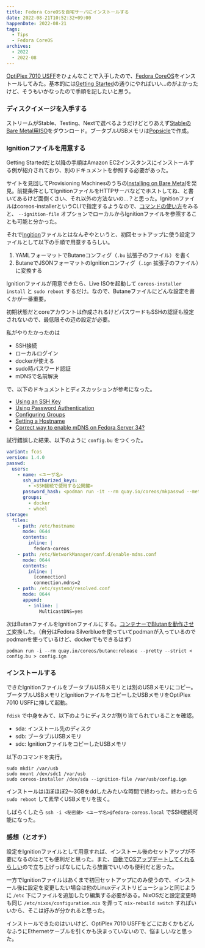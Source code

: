 ```yaml
---
title: Fedora CoreOSを自宅サーバにインストールする
date: 2022-08-21T10:52:32+09:00
happenDate: 2022-08-21
tags:
  - Tips
  - Fedora CoreOS
archives:
  - 2022
  - 2022-08
---
```


[OptiPlex 7010 USFF](https://www.dell.com/support/home/ja-jp/product-support/product/optiplex-7010/docs)をひょんなことで入手したので、[Fedora CoreOS](https://getfedora.org/ja/coreos?stream=stable)をインストールしてみた。基本的には[Getting Started](https://docs.fedoraproject.org/en-US/fedora-coreos/getting-started/)の通りにやればいい…のがよかったけど、そうもいかなったので手順を記したいと思う。

### ディスクイメージを入手する

ストリームがStable、Testing、Nextで選べるようだけどとりあえず[StableのBare Metal用ISO](https://getfedora.org/ja/coreos/download?tab=metal_virtualized&stream=stable&arch=x86_64)をダウンロード。ブータブルUSBメモリは[Popsicle](https://github.com/pop-os/popsicle)で作成。

### Ignitionファイルを用意する

Getting Startedだと以降の手順はAmazon EC2インスタンスにインストールする例が紹介されており、別のドキュメントを参照する必要があった。

サイトを見回してProvisioning Machinesのうちの[Installing on Bare Metal](https://docs.fedoraproject.org/en-US/fedora-coreos/bare-metal/)を発見。前提条件としてIgnitionファイルをHTTPサーバなどでホストしてね、と書いてあるけど面倒くさい、それ以外の方法ないの…？と思った。Ignitionファイルはcoreos-installerというCLIで指定するようなので、[コマンドの使い方](https://coreos.github.io/coreos-installer/cmd/install/)をみると、 `--ignition-file` オプションでローカルからIgnitionファイルを参照することも可能と分かった。

それで[Ingition](https://docs.fedoraproject.org/en-US/fedora-coreos/producing-ign/)ファイルとはなんぞやというと、初回セットアップに使う設定ファイルとして以下の手順で用意するらしい。

1. YAMLフォーマットでButaneコンフィグ（`.bu` 拡張子のファイル）を書く
2. ButaneでJSONフォーマットのIgnitionコンフィグ（`.ign` 拡張子のファイル）に変換する

Ignitionファイルが用意できたら、Live ISOを起動して `coreos-installer install` と `sudo reboot` するだけ。なので、Butaneファイルにどんな設定を書くかが一番重要。


初期状態だとcoreアカウントは作成されるけどパスワードもSSHの認証も設定されないので、最低限その辺の設定が必要。

私がやりたかったのは

- SSH接続
- ローカルログイン
- dockerが使える
- sudo時パスワード認証
- mDNSで名前解決

で、以下のドキュメントとディスカッションが参考になった。

- [Using an SSH Key](https://docs.fedoraproject.org/en-US/fedora-coreos/authentication/#_using_an_ssh_key)
- [Using Password Authentication](https://docs.fedoraproject.org/en-US/fedora-coreos/authentication/#_using_password_authentication)
- [Configuring Groups](https://docs.fedoraproject.org/en-US/fedora-coreos/authentication/#_configuring_groups)
- [Setting a Hostname](https://docs.fedoraproject.org/en-US/fedora-coreos/hostname/)
- [Correct way to enable mDNS on Fedora Server 34?](https://discussion.fedoraproject.org/t/correct-way-to-enable-mdns-on-fedora-server-34/34641)

試行錯誤した結果、以下のように `config.bu` をつくった。

```yaml
variant: fcos
version: 1.4.0
passwd:
  users:
    - name: <ユーザ名>
      ssh_authorized_keys:
        - <SSH接続で使用する公開鍵>
      password_hash: <podman run -it --rm quay.io/coreos/mkpasswd --method=yescryptして得られるハッシュ>
      groups:
        - docker
        - wheel
storage:
  files:
    - path: /etc/hostname
      mode: 0644
      contents:
        inline: |
          fedora-coreos
    - path: /etc/NetworkManager/conf.d/enable-mdns.conf
      mode: 0644
      contents:
        inline: |
          [connection]
          connection.mdns=2
    - path: /etc/systemd/resolved.conf
      mode: 0644
      append:
        - inline: |
            MulticastDNS=yes
```

次はButanファイルをIgnitionファイルにする。[コンテナーでBlutanを動作させて](https://docs.fedoraproject.org/en-US/fedora-coreos/producing-ign/#_via_a_container_with_podman_or_docker)変換した。（自分はFedora Silverblueを使っていてpodmanが入っているのでpodmanを使っているけど、dockerでもできるはず）

```shell
podman run -i --rm quay.io/coreos/butane:release --pretty --strict < config.bu > config.ign
```

### インストールする

できたIgnitionファイルをブータブルUSBメモリとは別のUSBメモリにコピー。ブータブルUSBメモリとIgnitionファイルをコピーしたUSBメモリをOptiPlex 7010 USFFに挿して起動。

`fdisk` で中身をみて、以下のようにディスクが割り当てられていることを確認。

- sda: インストール先のディスク
- sdb: ブータブルUSBメモリ
- sdc: IgnitionファイルをコピーしたUSBメモリ

以下のコマンドを実行。

```
sudo mkdir /var/usb
sudo mount /dev/sdc1 /var/usb
sudo coreos-installer /dev/sda --ignition-file /var/usb/config.ign
```

インストールはほぼほぼ2～3GBをddしたみたいな時間で終わった。終わったら `sudo reboot` して素早くUSBメモリを抜く。

しばらくしたら `ssh -i <秘密鍵> <ユーザ名>@fedora-coreos.local` でSSH接続可能になった。

### 感想（とオチ）

設定をIgnitionファイルとして用意すれば、インストール後のセットアップが不要になるのはとても便利だと思った。また、[自動でOSアップデートしてくれるらしい](https://docs.fedoraproject.org/en-US/fedora-coreos/auto-updates/)ので立ち上げっぱなしにしたら放置でいいのも便利だと思った。

一方でIgnitionファイルはあくまで初回セットアップにのみ使うので、インストール後に設定を変更したい場合は他のLinuxディストリビューションと同じように `/etc` 下にファイルを追加したり編集する必要がある。NixOSだと設定変更時も同じ `/etc/nixos/configuration.nix` を弄って `nix-rebuild switch` すればいいから、そこは好みが分かれると思った。

インストールできたのはいいけど、OptiPlex 7010 USFFをどこにおくかもどんなふうにEthernetケーブルを引くかも決まっていないので、悩ましいなと思った。
